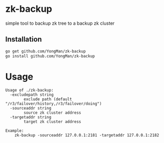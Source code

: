 # zk-backup
simple tool to backup zk tree to a backup zk cluster

## Installation

```bash
go get github.com/YongMan/zk-backup
go install github.com/YongMan/zk-backup
```
# Usage
```
Usage of ./zk-backup:
  -excludepath string
        exclude path (default "/r3/failover/history,/r3/failover/doing")
  -sourceaddr string
        source zk cluster address
  -targetaddr string
        target zk cluster address

Example:
    zk-backup -sourceaddr 127.0.0.1:2181 -targetaddr 127.0.0.1:2182
```

